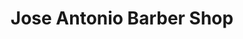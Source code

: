 ---
title: "Jose Antonio Barber Shop"
url: /santo-domingo/jose-antonio-barber-shop/
shop: peluquería
---